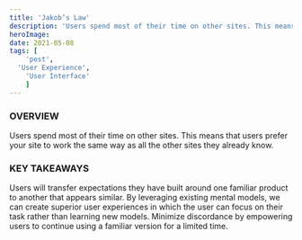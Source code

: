 ```yaml
---
title: 'Jakob’s Law'
description: 'Users spend most of their time on other sites. This means that users prefer your site to work the same way as all the other sites they already know.'
heroImage:
date: 2021-05-08
tags: [
	'post',
  'User Experience',
	'User Interface'
	]
---
```


### OVERVIEW

Users spend most of their time on other sites. This means that users prefer your site to work the same way as all the other sites they already know.

### KEY TAKEAWAYS

Users will transfer expectations they have built around one familiar product to another that appears similar. By leveraging existing mental models, we can create superior user experiences in which the user can focus on their task rather than learning new models. Minimize discordance by empowering users to continue using a familiar version for a limited time.

